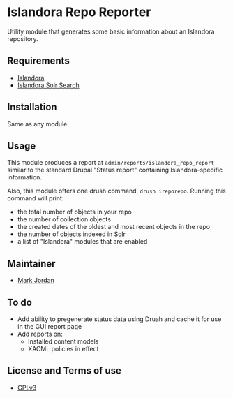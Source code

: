 # Islandora Repo Reporter

Utility module that generates some basic information about an Islandora repository.

## Requirements

* [Islandora](https://github.com/Islandora/islandora)
* [Islandora Solr Search](https://github.com/Islandora/islandora_solr_search)

## Installation

Same as any module.

## Usage

This module produces a report at `admin/reports/islandora_repo_report` similar to the standard Drupal "Status report" containing Islandora-specific information.

Also, this module offers one drush command, `drush ireporepo`. Running this command will print:

* the total number of objects in your repo
* the number of collection objects
* the created dates of the oldest and most recent objects in the repo
* the number of objects indexed in Solr
* a list of "Islandora" modules that are enabled

## Maintainer

* [Mark Jordan](https://github.com/mjordan)

## To do

* Add ability to pregenerate status data using Druah and cache it for use in the GUI report page
* Add reports on:
  * Installed content models
  * XACML policies in effect

## License and Terms of use

* [GPLv3](http://www.gnu.org/licenses/gpl-3.0.txt)
